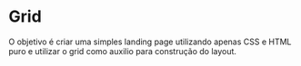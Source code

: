 # Grid

O objetivo é criar uma simples landing page utilizando apenas CSS e HTML puro e utilizar o grid como auxilio para construção do layout.
